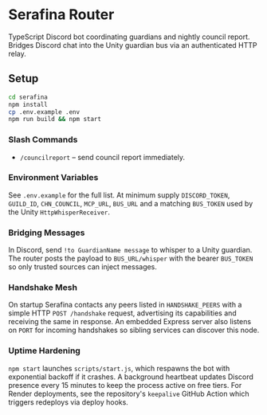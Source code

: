 # Serafina Router

TypeScript Discord bot coordinating guardians and nightly council report. Bridges
Discord chat into the Unity guardian bus via an authenticated HTTP relay.

## Setup

```bash
cd serafina
npm install
cp .env.example .env
npm run build && npm start
```

### Slash Commands
- `/councilreport` – send council report immediately.

### Environment Variables
See `.env.example` for the full list. At minimum supply `DISCORD_TOKEN`,
`GUILD_ID`, `CHN_COUNCIL`, `MCP_URL`, `BUS_URL` and a matching `BUS_TOKEN` used by
the Unity `HttpWhisperReceiver`.

### Bridging Messages

In Discord, send `!to GuardianName message` to whisper to a Unity guardian. The
router posts the payload to `BUS_URL/whisper` with the bearer `BUS_TOKEN` so only
trusted sources can inject messages.

### Handshake Mesh

On startup Serafina contacts any peers listed in `HANDSHAKE_PEERS` with a simple
HTTP `POST /handshake` request, advertising its capabilities and receiving the
same in response. An embedded Express server also listens on `PORT` for incoming
handshakes so sibling services can discover this node.

### Uptime Hardening

`npm start` launches `scripts/start.js`, which respawns the bot with exponential
backoff if it crashes. A background heartbeat updates Discord presence every 15
minutes to keep the process active on free tiers. For Render deployments, see
the repository's `keepalive` GitHub Action which triggers redeploys via deploy
hooks.


